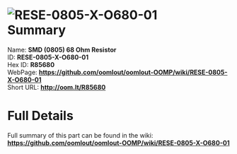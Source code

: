 
![RESE-0805-X-O680-01](https://github.com/oomlout/oomlout-OOMP/blob/master/parts/RESE-0805-X-O680-01/RESE-0805-X-O680-01_420.jpg)   
Summary
=================
  
Name: __SMD (0805) 68 Ohm Resistor__    
ID: __RESE-0805-X-O680-01__   
Hex ID: __R85680__   
WebPage: __https://github.com/oomlout/oomlout-OOMP/wiki/RESE-0805-X-O680-01__   
Short URL: __http://oom.lt/R85680__   

Full Details
==========================
Full summary of this part can be found in the wiki:   
__https://github.com/oomlout/oomlout-OOMP/wiki/RESE-0805-X-O680-01__    


